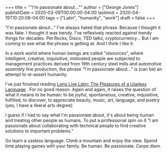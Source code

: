 +++
title = "\"​I'm passionate about…\"​"
author = ["George Jones"]
publishDate = 2020-03-09T00:00:00-04:00
lastmod = 2020-04-19T10:20:08-04:00
tags = ["Latin", "humanity", "work"]
draft = false
+++

"I'm passionate about..." I've always hated that phrase. Because I
thought it was fake. I thought it was trendy. I've reflexively reacted
against trendy things for decades. Pet Rocks, Disco, TED talks,
cryptocurrency... But I am coming to see what the phrase is getting
at. And I think I like it.

In a work world where human beings are called "resources", where
intelligent, creative, inquisitive, motivated people are subjected to
management practices derived from 19th century steel mills and
automotive assembly line production, the phrase "I'm passionate
about..." is (can be) an attempt to re-assert humanity.

I've just finished reading [Long Live Latin: The Pleasures of a Useless
Language](https://www.amazon.com/Long-Live-Latin-Pleasures-Language/dp/0374284520#ace-8881249860) . For no good reason. Again and again, it raises the question
of what it means to be human: to be joyful, spontaneous, creative,
inquisitive, fulfilled, to discover, to appreciate beauty, music, art,
language, and poetry (yes, I have a liberal arts degree)

I guess if I had to say what I'm passionate about, it's about being
human and treating other people as humans. To put a professional spin
on it "I am passionate about collaborating with technical people to
find creative solutions to important problems."

Go learn a useless language. Climb a mountain and enjoy the
view. Spend time playing games with your family. Be human. Be
passionate. Carpe diem.
